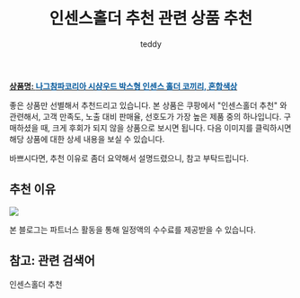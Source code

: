 ﻿---
layout: post
title:  "인센스홀더 추천 관련 상품 추천"
author: teddy
categories: [ 가구/인테리어 ]
tags: [인센스홀더 추천]
image: https://static.coupangcdn.com/image/retail/images/1585309676402931-fced11ec-02e3-478f-a1d6-3d978467e59c.jpg 
description: "쿠팡에서 인센스홀더 추천 관련 상품으로 가장 고객 선호도가 높은 제품 중 하나입니다."
---

<a href="https://link.coupang.com/re/AFFSDP?lptag=AF3256674&pageKey=2123389367&itemId=3603233034&vendorItemId=71588917469&traceid=V0-153-0d085c4e2c874505"><b>상품명: <font color='#01579B'>나그참파코리아 시샴우드 박스형 인센스 홀더 코끼리, 혼합색상</font></b></a>

좋은 상품만 선별해서 추천드리고 있습니다.
본 상품은 쿠팡에서 "인센스홀더 추천" 와 관련해서, 고객 만족도, 노출 대비 판매율, 선호도가 가장 높은 제품 중의 하나입니다.
구매하셨을 때, 크게 후회가 되지 않을 상품으로 보시면 됩니다. 
다음 이미지를 클릭하시면 해당 상품에 대한 상세 내용을 보실 수 있습니다.

바쁘시다면, 추천 이유로 좀더 요약해서 설명드렸으니, 참고 부탁드립니다.

## 추천 이유 

<a href="https://link.coupang.com/re/AFFSDP?lptag=AF3256674&pageKey=2123389367&itemId=3603233034&vendorItemId=71588917469&traceid=V0-153-0d085c4e2c874505"><img src="https://thumbnail10.coupangcdn.com/thumbnails/remote/q89/image/retail/images/269917285390119-6347c03b-a13e-49a1-94b1-6c0d35818a84.jpg"></a> 

본 블로그는 파트너스 활동을 통해 일정액의 수수료를 제공받을 수 있습니다.

## 참고: 관련 검색어    
인센스홀더 추천
